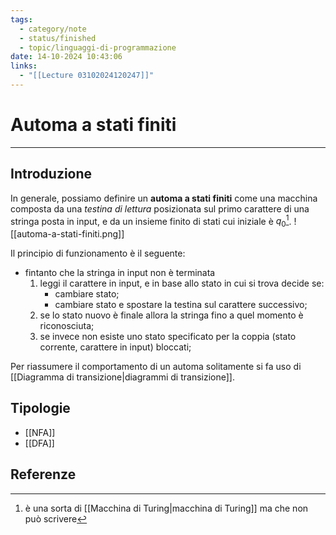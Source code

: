 ```yaml
---
tags:
  - category/note
  - status/finished
  - topic/linguaggi-di-programmazione
date: 14-10-2024 10:43:06
links:
  - "[[Lecture 03102024120247]]"
---
```

# Automa a stati finiti
---
## Introduzione
In generale, possiamo definire un **automa a stati finiti** come una macchina composta da una _testina di lettura_ posizionata sul primo carattere di una stringa posta in input, e da un insieme finito di stati cui iniziale è $q_{0}$[^1].
![[automa-a-stati-finiti.png]]

Il principio di funzionamento è il seguente:
- fintanto che la stringa in input non è terminata
	1. leggi il carattere in input, e in base allo stato in cui si trova decide se:
		- cambiare stato;
		- cambiare stato e spostare la testina sul carattere successivo;
	2. se lo stato nuovo è finale allora la stringa fino a quel momento è riconosciuta;
	3. se invece non esiste uno stato specificato per la coppia (stato corrente, carattere in input) bloccati;

Per riassumere il comportamento di un automa solitamente si fa uso di [[Diagramma di transizione|diagrammi di transizione]].

## Tipologie
- [[NFA]]
- [[DFA]]

## Referenze
[^1]: è una sorta di [[Macchina di Turing|macchina di Turing]] ma che non può scrivere